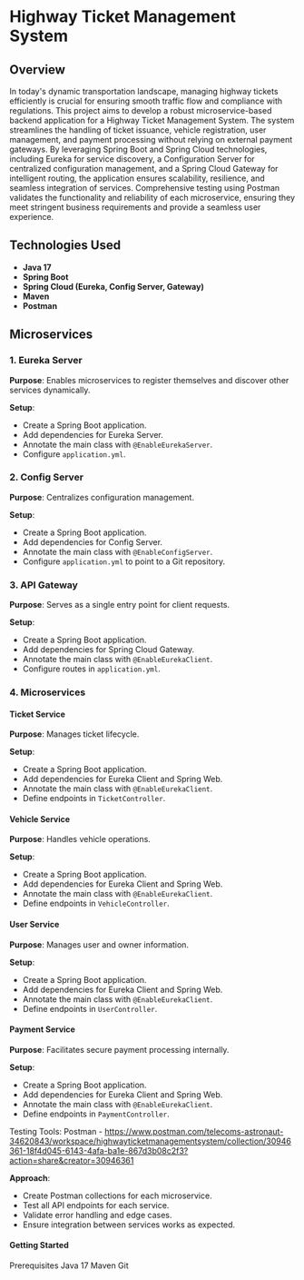 # Highway Ticket Management System

## Overview

In today's dynamic transportation landscape, managing highway tickets efficiently is crucial for ensuring smooth traffic flow and compliance with regulations. This project aims to develop a robust microservice-based backend application for a Highway Ticket Management System. The system streamlines the handling of ticket issuance, vehicle registration, user management, and payment processing without relying on external payment gateways. By leveraging Spring Boot and Spring Cloud technologies, including Eureka for service discovery, a Configuration Server for centralized configuration management, and a Spring Cloud Gateway for intelligent routing, the application ensures scalability, resilience, and seamless integration of services. Comprehensive testing using Postman validates the functionality and reliability of each microservice, ensuring they meet stringent business requirements and provide a seamless user experience.

## Technologies Used

- **Java 17**
- **Spring Boot**
- **Spring Cloud (Eureka, Config Server, Gateway)**
- **Maven**
- **Postman**

## Microservices

### 1. Eureka Server

**Purpose**: Enables microservices to register themselves and discover other services dynamically.

**Setup**:
- Create a Spring Boot application.
- Add dependencies for Eureka Server.
- Annotate the main class with `@EnableEurekaServer`.
- Configure `application.yml`.

### 2. Config Server

**Purpose**: Centralizes configuration management.

**Setup**:
- Create a Spring Boot application.
- Add dependencies for Config Server.
- Annotate the main class with `@EnableConfigServer`.
- Configure `application.yml` to point to a Git repository.

### 3. API Gateway

**Purpose**: Serves as a single entry point for client requests.

**Setup**:
- Create a Spring Boot application.
- Add dependencies for Spring Cloud Gateway.
- Annotate the main class with `@EnableEurekaClient`.
- Configure routes in `application.yml`.

### 4. Microservices

#### Ticket Service

**Purpose**: Manages ticket lifecycle.

**Setup**:
- Create a Spring Boot application.
- Add dependencies for Eureka Client and Spring Web.
- Annotate the main class with `@EnableEurekaClient`.
- Define endpoints in `TicketController`.

#### Vehicle Service

**Purpose**: Handles vehicle operations.

**Setup**:
- Create a Spring Boot application.
- Add dependencies for Eureka Client and Spring Web.
- Annotate the main class with `@EnableEurekaClient`.
- Define endpoints in `VehicleController`.

#### User Service

**Purpose**: Manages user and owner information.

**Setup**:
- Create a Spring Boot application.
- Add dependencies for Eureka Client and Spring Web.
- Annotate the main class with `@EnableEurekaClient`.
- Define endpoints in `UserController`.

#### Payment Service

**Purpose**: Facilitates secure payment processing internally.

**Setup**:
- Create a Spring Boot application.
- Add dependencies for Eureka Client and Spring Web.
- Annotate the main class with `@EnableEurekaClient`.
- Define endpoints in `PaymentController`.

Testing
Tools: Postman - https://www.postman.com/telecoms-astronaut-34620843/workspace/highwayticketmanagementsystem/collection/30946361-18f4d045-6143-4afa-ba1e-867d3b08c2f3?action=share&creator=30946361

**Approach**:

- Create Postman collections for each microservice.
- Test all API endpoints for each service.
- Validate error handling and edge cases.
- Ensure integration between services works as expected.
  
#### Getting Started
Prerequisites
Java 17
Maven
Git
